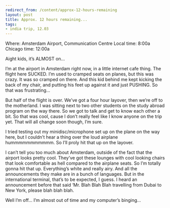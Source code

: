 ```yaml
---
redirect_from: /content/approx-12-hours-remaining
layout: post
title: Approx. 12 hours remaining...
tags:
- india trip, 12.03
---
```

Where: Amsterdam Airport, Communication Centre
Local time: 8:00a
Chicago time: 12:00a

Aight kids, it’s ALMOST on…

I’m at the airport in Amsterdam right now, in a little internet cafe thing. The flight here SUCKED. I’m used to cramped seats on planes, but this was crazy. It was so cramped on there. And this kid behind me kept kicking the back of my chair, and putting his feet up against it and just PUSHING. So that was frustrating…

But half of the flight is over. We’ve got a four hour layover, then we’re off to the motherland. I was sitting next to two other students on the study abroad program on the way there. So we got to talk and get to know each other a bit. So that was cool, cause I don’t really feel like I know anyone on the trip yet. That will all change soon though, I’m sure.

I tried testing out my minidisc/microphone set up on the plane on the way here, but I couldn’t hear a thing over the loud airplane hummmmmmmmmmm. So I’ll proly hit that up on the layover.

I can’t tell you too much about Amsterdam, outside of the fact that the airport looks pretty cool. They’ve got these lounges with cool looking chairs that look comfortable as hell compared to the airplane seats. So I’m totally gonna hit that up. Everything’s white and really airy. And all the announcements they make are in a bunch of languages. But in the international terminal, that’s to be expected, I guess. I heard an announcement before that said ‘Mr. Blah Blah Blah travelling from Dubai to New York, please blah blah blah.

Well I’m off… I’m almost out of time and my computer’s binging… 
